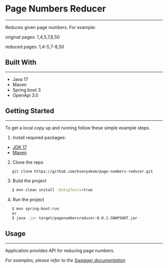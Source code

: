 # Page Numbers Reducer
***

Reduces given page numbers. For example:

original pages: 1,4,5,7,8,50

reduced pages: 1,4-5,7-8,50

## Built With
***
* Java 17
* Maven
* Spring boot 3
* OpenApi 3.0


## Getting Started
***
To get a local copy up and running follow these simple example steps.

1. Install required packages:
* [JDK 17](https://docs.aws.amazon.com/corretto/latest/corretto-17-ug/downloads-list.html)
* [Maven](https://maven.apache.org/download.cgi?Preferred=ftp%3A%2F%2Fmirror.reverse.net%2Fpub%2Fapache%2F)


2. Clone the repo

```sh
   git clone https://github.com/ksenyakom/page-numbers-reducer.git
```

3. Build the project 
```sh
   $ mvn clean install -DskipTests=true
```

4. Run the project
```sh
   $ mvn spring-boot:run
   or
   $ java -jar target/pagenumbersreducer-0.0.1-SNAPSHOT.jar
```

## Usage
***
Application provides API for reducing page numbers.

_For examples, please refer to the [Swagger documentation](http://localhost:8080/swagger-ui/index.html )_


